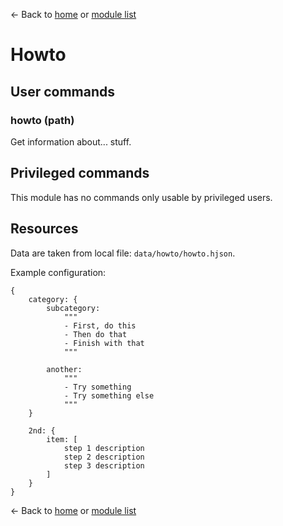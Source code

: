 ← Back to [home](../index.md) or [module list](index.md)

# Howto

## User commands

### howto (path)

Get information about... stuff.

## Privileged commands

This module has no commands only usable by privileged users.

## Resources

Data are taken from local file: `data/howto/howto.hjson`.

Example configuration:

```hjson
{
	category: {
		subcategory:
			"""
			- First, do this
			- Then do that
			- Finish with that
			"""

		another:
			"""
			- Try something
			- Try something else
			"""
	}

	2nd: {
		item: [
			step 1 description
			step 2 description
			step 3 description
		]
	}
}
```


← Back to [home](../index.md) or [module list](index.md)

